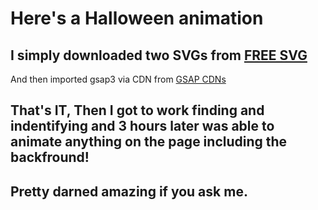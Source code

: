 # Here's a Halloween animation 
## I simply downloaded two SVGs from [FREE SVG](https://freesvg.org/)
And then imported gsap3 via CDN from [GSAP CDNs](https://cdnjs.com/libraries/gsap)
## That's IT, Then I got to work finding and indentifying and 3 hours later was able to animate anything on the page including the backfround!
## Pretty darned amazing if you ask me.
